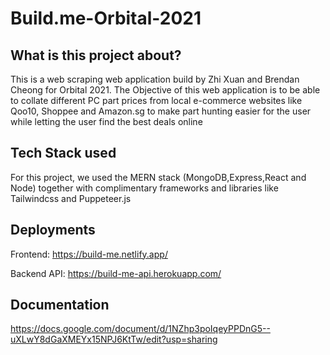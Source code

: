 # Build.me-Orbital-2021


## What is this project about?

This is a web scraping web application build by Zhi Xuan and Brendan Cheong for Orbital 2021. The Objective of this web application is to be able to collate different PC part prices from local e-commerce websites like Qoo10, Shoppee and Amazon.sg to make part hunting easier for the user while letting the user find the best deals online


## Tech Stack used

For this project, we used the MERN stack (MongoDB,Express,React and Node) together with complimentary frameworks and libraries like Tailwindcss and Puppeteer.js


## Deployments
Frontend: https://build-me.netlify.app/

Backend API: https://build-me-api.herokuapp.com/


## Documentation
https://docs.google.com/document/d/1NZhp3poIqeyPPDnG5--uXLwY8dGaXMEYx15NPJ6KtTw/edit?usp=sharing
